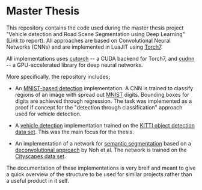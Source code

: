 # Master Thesis

This repository contains the code used during the master thesis project
"Vehicle detection and Road Scene Segmentation using Deep Learning" (Link to
report). All approaches are based on Convolutional Neural Networks (CNNs) and are
implemented in LuaJIT using [Torch7](http://torch.ch/).

All implementations uses [cutorch](https://github.com/torch/cutorch) -- a CUDA
backend for Torch7, and [cudnn](https://developer.nvidia.com/cudnn) -- a
GPU-accelerated library for deep neural networks.

 More specifically, the repository includes;

* An [MNIST-based detection](doc/mnist_detection.md) implementation. A CNN is 
trained to classify regions of an image with spread out [MNIST](http://yann.lecun.com/exdb/mnist/) digits.
Bounding boxes for digits are achieved through regression. The task was
implemented as a proof if concept for the "detection through classification"
approach used for vehicle detection.

* A [vehicle detection](doc/objectDetection.md) implementation trained on the 
[KITTI object detection data set](http://www.cvlibs.net/datasets/kitti/eval_object.php).
This was the main focus for the thesis.

* An implementation of a network for [semantic
  segmentation](doc/semanticSegmentation.md) based on a [deconvolutional
approach](http://arxiv.org/abs/1505.04366) by Noh et al. The network is trained
on the [Cityscapes data set](https://www.cityscapes-dataset.com/).


The documentation of these implementations is very breif and meant to give a
quick overview of the structure to be used for similar projects rather than a
useful product in it self.
